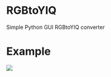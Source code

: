 # RGBtoYIQ
<p>Simple Python GUI RGBtoYIQ converter</p>

# Example

<img src = "https://sun1-17.userapi.com/impg/uG_DC_5BCTt7j1NI7ljjsQVAaeJuTONgt_sPkA/t1_1ZQWo04I.jpg?size=1440x774&quality=96&sign=8ee9062db195a32c6517c8f18d416695&type=album">
